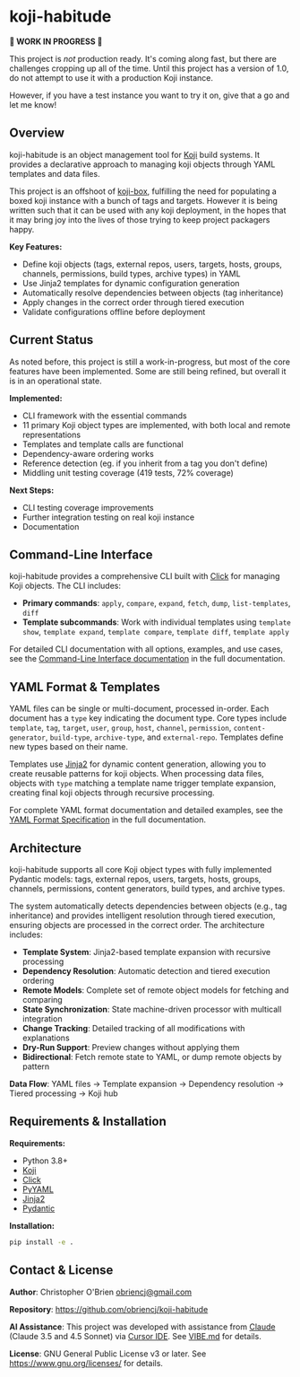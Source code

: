 # koji-habitude

**🚧 WORK IN PROGRESS 🚧**

This project is *not* production ready. It's coming along fast, but there are
challenges cropping up all of the time. Until this project has a version of 1.0,
do not attempt to use it with a production Koji instance.

However, if you have a test instance you want to try it on, give that a go and
let me know!


## Overview

koji-habitude is an object management tool for [Koji](https://pagure.io/koji)
build systems. It provides a declarative approach to managing koji objects
through YAML templates and data files.

This project is an offshoot of [koji-box](https://github.com/obriencj/koji-box),
fulfilling the need for populating a boxed koji instance with a bunch of tags
and targets. However it is being written such that it can be used with any koji
deployment, in the hopes that it may bring joy into the lives of those trying to
keep project packagers happy.

**Key Features:**

- Define koji objects (tags, external repos, users, targets, hosts, groups,
  channels, permissions, build types, archive types) in YAML
- Use Jinja2 templates for dynamic configuration generation
- Automatically resolve dependencies between objects (tag inheritance)
- Apply changes in the correct order through tiered execution
- Validate configurations offline before deployment

## Current Status

As noted before, this project is still a work-in-progress, but most of the core
features have been implemented. Some are still being refined, but overall it is
in an operational state.

**Implemented:**

- CLI framework with the essential commands
- 11 primary Koji object types are implemented, with both local and remote
  representations
- Templates and template calls are functional
- Dependency-aware ordering works
- Reference detection (eg. if you inherit from a tag you don't define)
- Middling unit testing coverage (419 tests, 72% coverage)

**Next Steps:**

- CLI testing coverage improvements
- Further integration testing on real koji instance
- Documentation


## Command-Line Interface

koji-habitude provides a comprehensive CLI built with
[Click](https://click.palletsprojects.com/) for managing Koji objects. The CLI
includes:

- **Primary commands**: `apply`, `compare`, `expand`, `fetch`, `dump`,
  `list-templates`, `diff`
- **Template subcommands**: Work with individual templates using `template
  show`, `template expand`, `template compare`, `template diff`, `template
  apply`

For detailed CLI documentation with all options, examples, and use cases, see
the [Command-Line Interface documentation](docs/cli/index.rst) in the full
documentation.


## YAML Format & Templates

YAML files can be single or multi-document, processed in-order. Each document
has a `type` key indicating the document type. Core types include `template`,
`tag`, `target`, `user`, `group`, `host`, `channel`, `permission`,
`content-generator`, `build-type`, `archive-type`, and `external-repo`.
Templates define new types based on their name.

Templates use [Jinja2](https://jinja.palletsprojects.com/) for dynamic content
generation, allowing you to create reusable patterns for koji objects. When
processing data files, objects with `type` matching a template name trigger
template expansion, creating final koji objects through recursive processing.

For complete YAML format documentation and detailed examples, see the
[YAML Format Specification](docs/yaml_format.rst) in the full documentation.


## Architecture

koji-habitude supports all core Koji object types with fully implemented
Pydantic models: tags, external repos, users, targets, hosts, groups,
channels, permissions, content generators, build types, and archive types.

The system automatically detects dependencies between objects (e.g., tag
inheritance) and provides intelligent resolution through tiered execution,
ensuring objects are processed in the correct order. The architecture includes:

- **Template System**: Jinja2-based template expansion with recursive processing
- **Dependency Resolution**: Automatic detection and tiered execution ordering
- **Remote Models**: Complete set of remote object models for fetching and comparing
- **State Synchronization**: State machine-driven processor with multicall integration
- **Change Tracking**: Detailed tracking of all modifications with explanations
- **Dry-Run Support**: Preview changes without applying them
- **Bidirectional**: Fetch remote state to YAML, or dump remote objects by pattern

**Data Flow**: YAML files → Template expansion → Dependency resolution → Tiered
processing → Koji hub


## Requirements & Installation

**Requirements:**
- Python 3.8+
- [Koji](https://pagure.io/koji)
- [Click](https://palletsprojects.com/p/click/)
- [PyYAML](https://pyyaml.org/)
- [Jinja2](https://palletsprojects.com/p/jinja/)
- [Pydantic](https://docs.pydantic.dev/)

**Installation:**
```bash
pip install -e .
```


## Contact & License

**Author**: Christopher O'Brien <obriencj@gmail.com>

**Repository**: https://github.com/obriencj/koji-habitude

**AI Assistance**: This project was developed with assistance from
[Claude](https://claude.ai) (Claude 3.5 and 4.5 Sonnet) via [Cursor
IDE](https://cursor.com). See [VIBE.md](VIBE.md) for details.

**License**: GNU General Public License v3 or later. See
<https://www.gnu.org/licenses/> for details.


<!-- The end -->
